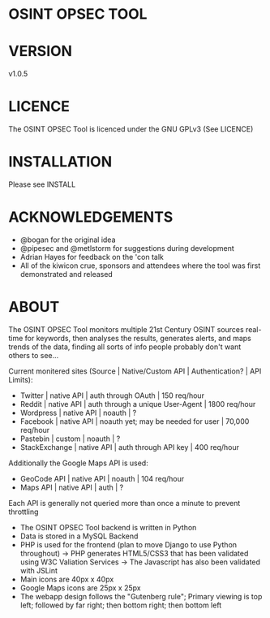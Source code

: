 OSINT OPSEC TOOL
================


VERSION
=======

v1.0.5


LICENCE
=======

The OSINT OPSEC Tool is licenced under the GNU GPLv3
(See LICENCE)


INSTALLATION
============

Please see INSTALL


ACKNOWLEDGEMENTS
================

- @bogan for the original idea
- @pipesec and @metlstorm for suggestions during development
- Adrian Hayes for feedback on the 'con talk
- All of the kiwicon crue, sponsors and attendees where the tool was first 
demonstrated and released


ABOUT
=====

The OSINT OPSEC Tool monitors multiple 21st Century OSINT sources 
real-time for keywords, then analyses the results, generates 
alerts, and maps trends of the data, finding all sorts of info people 
probably don't want others to see... 

Current monitered sites (Source | Native/Custom API | Authentication? | API Limits):
-  Twitter       |  native API  |  auth through OAuth                 |    150 req/hour
-  Reddit        |  native API  |  auth through a unique User-Agent   |   1800 req/hour
-  Wordpress     |  native API  |  noauth                             |       ?
-  Facebook      |  native API  |  noauth yet; may be needed for user | 70,000 req/hour
-  Pastebin      |    custom    |  noauth                             |       ?
-  StackExchange |  native API  |  auth through API key               |    400 req/hour

Additionally the Google Maps API is used:

- GeoCode API    |  native API  |             noauth                  |  104 req/hour
- Maps API       |  native API  |              auth                   |       ?  


Each API is generally not queried more than once a minute to prevent throttling

- The OSINT OPSEC Tool backend is written in Python
- Data is stored in a MySQL Backend
- PHP is used for the frontend (plan to move Django to use Python throughout)
-> PHP generates HTML5/CSS3 that has been validated using W3C Valiation Services
-> The Javascript has also been validated with JSLint
- Main icons are 40px x 40px
- Google Maps icons are 25px x 25px 
- The webapp design follows the "Gutenberg rule"; 
  Primary viewing is top left; followed by far right; then bottom right; then bottom left
